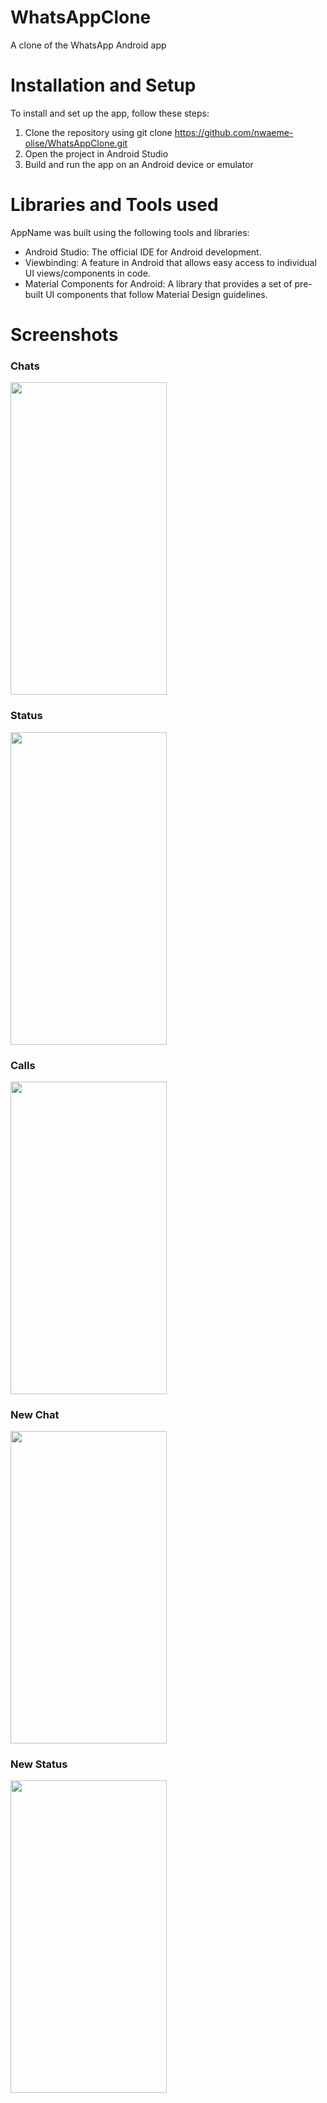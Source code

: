 # WhatsAppClone
A clone of the WhatsApp Android app


# Installation and Setup

To install and set up the app, follow these steps:

1. Clone the repository using git clone https://github.com/nwaeme-olise/WhatsAppClone.git
2. Open the project in Android Studio
3. Build and run the app on an Android device or emulator


# Libraries and Tools used

AppName was built using the following tools and libraries: 

- Android Studio: The official IDE for Android development.
- Viewbinding: A feature in Android that allows easy access to individual UI views/components in code.
- Material Components for Android: A library that provides a set of pre-built UI components that follow Material Design guidelines.


# Screenshots

### Chats


<img src="https://user-images.githubusercontent.com/35772751/203338250-5abc22f1-8844-43cb-b2fc-ec47eef91009.png" width=250 height=500/>


### Status


<img src="https://user-images.githubusercontent.com/35772751/203338620-ffbe5b60-28d1-465d-9358-101fdf878bf5.png" width=250 height=500/>


### Calls


<img src="https://user-images.githubusercontent.com/35772751/203338744-7d782522-b179-4fa9-ac11-a5098bbb0d7d.png" width=250 height=500/>


### New Chat


<img src="https://user-images.githubusercontent.com/35772751/203339017-ec2bcd01-e07c-4e3d-b927-dfae7ae76fc1.png" width=250 height=500/>


### New Status


<img src="https://user-images.githubusercontent.com/35772751/203339175-ae152d24-cef8-4711-8305-069b0aabea9a.png" width=250 height=500/>



